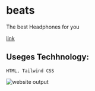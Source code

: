 # beats

The best Headphones for you

[link](https://best-beats-headphones.netlify.app/ "beats")

## Useges Techhnology:

```
HTML, Tailwind CSS

```


![website output](https://github.com/SudhanshuModi/beatsLanding/assets/87432653/8d9084c2-d267-4149-b725-61bb37468f3a)
